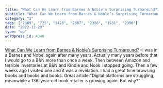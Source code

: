 ```yaml
---
title: "What Can We Learn from Barnes & Noble’s Surprising Turnaround?"
subtitle: "What Can We Learn from Barnes & Noble’s Surprising Turnaround?"
category: "1"
tags: ["2389", "725", "1428", "2387", "2388", "1931", "2390"]
date: "2022-12-29"
type: "wp"
wordpress_id: 4340
---
```

[ What Can We Learn from Barnes & Noble’s Surprising Turnaround?]( https://tedgioia.substack.com/p/what-can-we-learn-from-barnes-and) –I was in a Barnes and Nobel again after many years. Actually many years before that I would go to a B&N more than once a week. Then between Amazon and terrible inventories at B&N and Kindle and Nook I stopped going. Then a few weeks ago I visited one and it was a revelation. I had a great time browsing books and books and books. Great article:”Digital platforms are struggling, meanwhile a 136-year-old book retailer is growing again. But why?”